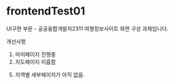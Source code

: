 # frontendTest01
UI구현 부문 - 공공융합개발자2311
여행정보사이트 화면 구성 과제입니다.

개선사항
1. 마이페이지 진행중
2. 지도페이지 미흡함
<!-- 3. 크기 조절에 따른 로고 텍스트가 내려감 -->
<!-- 4. 게시판 버튼이 크기에 따라 영역을 벗어남 -->
5. 지역별 세부페이지가 아직 없음.